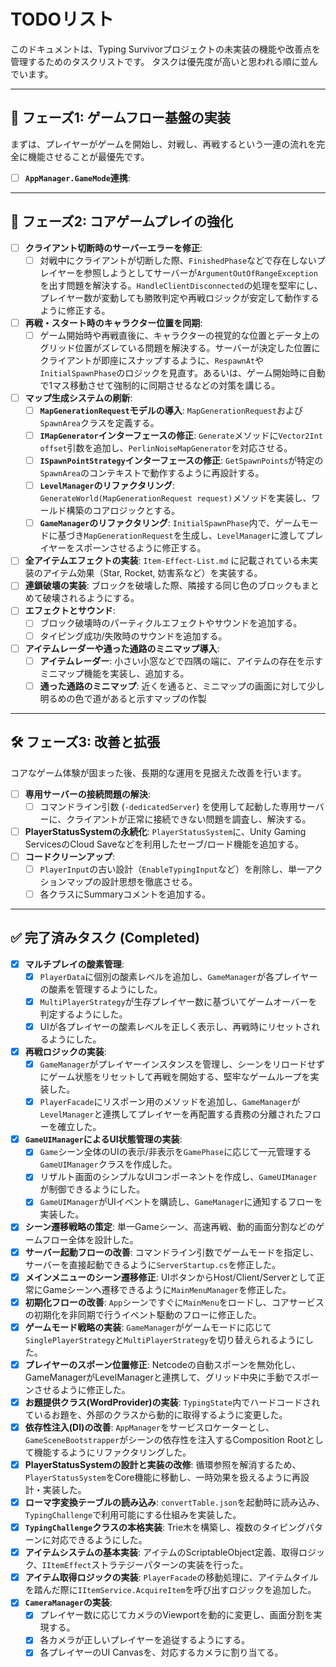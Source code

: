 # TODOリスト

このドキュメントは、Typing Survivorプロジェクトの未実装の機能や改善点を管理するためのタスクリストです。
タスクは優先度が高いと思われる順に並んでいます。

---

## 🚀 フェーズ1: ゲームフロー基盤の実装

まずは、プレイヤーがゲームを開始し、対戦し、再戦するという一連の流れを完全に機能させることが最優先です。

- [ ] **`AppManager.GameMode`連携**:

---

## 🚀 フェーズ2: コアゲームプレイの強化

- [ ] **クライアント切断時のサーバーエラーを修正**:
    - [ ] 対戦中にクライアントが切断した際、`FinishedPhase`などで存在しないプレイヤーを参照しようとしてサーバーが`ArgumentOutOfRangeException`を出す問題を解決する。`HandleClientDisconnected`の処理を堅牢にし、プレイヤー数が変動しても勝敗判定や再戦ロジックが安定して動作するように修正する。
- [ ] **再戦・スタート時のキャラクター位置を同期**:
    - [ ] ゲーム開始時や再戦直後に、キャラクターの視覚的な位置とデータ上のグリッド位置がズレている問題を解決する。サーバーが決定した位置にクライアントが即座にスナップするように、`RespawnAt`や`InitialSpawnPhase`のロジックを見直す。あるいは、ゲーム開始時に自動で1マス移動させて強制的に同期させるなどの対策を講じる。
- [ ] **マップ生成システムの刷新**:
    - [ ] **`MapGenerationRequest`モデルの導入**: `MapGenerationRequest`および`SpawnArea`クラスを定義する。
    - [ ] **`IMapGenerator`インターフェースの修正**: `Generate`メソッドに`Vector2Int offset`引数を追加し、`PerlinNoiseMapGenerator`を対応させる。
    - [ ] **`ISpawnPointStrategy`インターフェースの修正**: `GetSpawnPoints`が特定の`SpawnArea`のコンテキストで動作するように再設計する。
    - [ ] **`LevelManager`のリファクタリング**: `GenerateWorld(MapGenerationRequest request)`メソッドを実装し、ワールド構築のコアロジックとする。
    - [ ] **`GameManager`のリファクタリング**: `InitialSpawnPhase`内で、ゲームモードに基づき`MapGenerationRequest`を生成し、`LevelManager`に渡してプレイヤーをスポーンさせるように修正する。
- [ ] **全アイテムエフェクトの実装**: `Item-Effect-List.md` に記載されている未実装のアイテム効果（Star, Rocket, 妨害系など）を実装する。
- [ ] **連鎖破壊の実装**: ブロックを破壊した際、隣接する同じ色のブロックもまとめて破壊されるようにする。
- [ ] **エフェクトとサウンド**:
    - [ ] ブロック破壊時のパーティクルエフェクトやサウンドを追加する。
    - [ ] タイピング成功/失敗時のサウンドを追加する。
- [ ] **アイテムレーダーや通った通路のミニマップ導入**:
    - [ ] **アイテムレーダー**: 小さい小窓などで四隅の端に、アイテムの存在を示すミニマップ機能を実装し、追加する。
    - [ ] **通った通路のミニマップ**: 近くを通ると、ミニマップの画面に対して少し明るめの色で道があると示すマップの作製

---

## 🛠️ フェーズ3: 改善と拡張

コアなゲーム体験が固まった後、長期的な運用を見据えた改善を行います。

- [ ] **専用サーバーの接続問題の解決**:
    - [ ] コマンドライン引数 (`-dedicatedServer`) を使用して起動した専用サーバーに、クライアントが正常に接続できない問題を調査し、解決する。
- [ ] **PlayerStatusSystemの永続化**: `PlayerStatusSystem`に、Unity Gaming ServicesのCloud Saveなどを利用したセーブ/ロード機能を追加する。
- [ ] **コードクリーンアップ**:
    - [ ] `PlayerInput`の古い設計（`EnableTypingInput`など）を削除し、単一アクションマップの設計思想を徹底させる。
    - [ ] 各クラスにSummaryコメントを追加する。

---

## ✅ 完了済みタスク (Completed)

- [x] **マルチプレイの酸素管理**:
    - [x] `PlayerData`に個別の酸素レベルを追加し、`GameManager`が各プレイヤーの酸素を管理するようにした。
    - [x] `MultiPlayerStrategy`が生存プレイヤー数に基づいてゲームオーバーを判定するようにした。
    - [x] UIが各プレイヤーの酸素レベルを正しく表示し、再戦時にリセットされるようにした。
- [x] **再戦ロジックの実装**:
    - [x] `GameManager`がプレイヤーインスタンスを管理し、シーンをリロードせずにゲーム状態をリセットして再戦を開始する、堅牢なゲームループを実装した。
    - [x] `PlayerFacade`にリスポーン用のメソッドを追加し、`GameManager`が`LevelManager`と連携してプレイヤーを再配置する責務の分離されたフローを確立した。
- [x] **`GameUIManager`によるUI状態管理の実装**:
    - [x] `Game`シーン全体のUIの表示/非表示を`GamePhase`に応じて一元管理する`GameUIManager`クラスを作成した。
    - [x] リザルト画面のシンプルなUIコンポーネントを作成し、`GameUIManager`が制御できるようにした。
    - [x] `GameUIManager`がUIイベントを購読し、`GameManager`に通知するフローを実装した。
- [x] **シーン遷移戦略の策定**: 単一Gameシーン、高速再戦、動的画面分割などのゲームフロー全体を設計した。
- [x] **サーバー起動フローの改善**: コマンドライン引数でゲームモードを指定し、サーバーを直接起動できるように`ServerStartup.cs`を修正した。
- [x] **メインメニューのシーン遷移修正**: UIボタンからHost/Client/Serverとして正常にGameシーンへ遷移できるように`MainMenuManager`を修正した。
- [x] **初期化フローの改善**: `App`シーンですぐに`MainMenu`をロードし、コアサービスの初期化を非同期で行うイベント駆動のフローに修正した。
- [x] **ゲームモード戦略の実装**: `GameManager`がゲームモードに応じて`SinglePlayerStrategy`と`MultiPlayerStrategy`を切り替えられるようにした。
- [x] **プレイヤーのスポーン位置修正**: Netcodeの自動スポーンを無効化し、GameManagerがLevelManagerと連携して、グリッド中央に手動でスポーンさせるように修正した。
- [x] **お題提供クラス(WordProvider)の実装**: `TypingState`内でハードコードされているお題を、外部のクラスから動的に取得するように変更した。
- [x] **依存性注入(DI)の改善**: `AppManager`をサービスロケーターとし、`GameSceneBootstrapper`がシーンの依存性を注入するComposition Rootとして機能するようにリファクタリングした。
- [x] **PlayerStatusSystemの設計と実装の改修**: 循環参照を解消するため、`PlayerStatusSystem`をCore機能に移動し、一時効果を扱えるように再設計・実装した。
- [x] **ローマ字変換テーブルの読み込み**: `convertTable.json`を起動時に読み込み、`TypingChallenge`で利用可能にする仕組みを実装した。
- [x] **`TypingChallenge`クラスの本格実装**: Trie木を構築し、複数のタイピングパターンに対応できるようにした。
- [x] **アイテムシステムの基本実装**: アイテムのScriptableObject定義、取得ロジック、`IItemEffect`ストラテジーパターンの実装を行った。
- [x] **アイテム取得ロジックの実装**: `PlayerFacade`の移動処理に、アイテムタイルを踏んだ際に`IItemService.AcquireItem`を呼び出すロジックを追加した。
- [x] **`CameraManager`の実装**:
    - [x] プレイヤー数に応じてカメラのViewportを動的に変更し、画面分割を実現する。
    - [x] 各カメラが正しいプレイヤーを追従するようにする。
    - [x] 各プレイヤーのUI Canvasを、対応するカメラに割り当てる。